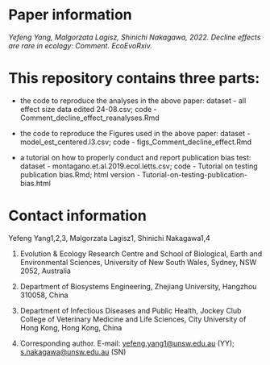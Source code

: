 # Paper information

*Yefeng Yang, Malgorzata Lagisz, Shinichi Nakagawa, 2022. Decline effects are rare in ecology: Comment. EcoEvoRxiv.*

# This repository contains three parts:

- the code to reproduce the analyses in the above paper: dataset - all effect size data edited 24-08.csv; code - Comment_decline_effect_reanalyses.Rmd

- the code to reproduce the Figures used in the above paper: dataset - model_est_centered.l3.csv; code - figs_Comment_decline_effect.Rmd

- a tutorial on how to properly conduct and report publication bias test: dataset - montagano.et.al.2019.ecol.letts.csv; code - Tutorial on testing publication bias.Rmd; html version - Tutorial-on-testing-publication-bias.html

# Contact information
Yefeng Yang1,2,3, Malgorzata Lagisz1, Shinichi Nakagawa1,4

1. Evolution & Ecology Research Centre and School of Biological, Earth and Environmental Sciences, University of New South Wales, Sydney, NSW 2052, Australia
2. Department of Biosystems Engineering, Zhejiang University, Hangzhou 310058, China
3. Department of Infectious Diseases and Public Health, Jockey Club College of Veterinary Medicine and Life Sciences, City University of Hong Kong, Hong Kong, China

4. Corresponding author. E-mail: yefeng.yang1@unsw.edu.au (YY); s.nakagawa@unsw.edu.au (SN)
